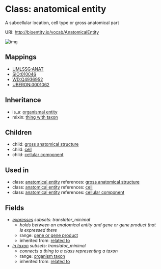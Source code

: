 # Class: anatomical entity


A subcellular location, cell type or gross anatomical part

URI: http://bioentity.io/vocab/AnatomicalEntity

![img](http://yuml.me/diagram/nofunky/class/\[OrganismalEntity]^-\[AnatomicalEntity],%20\[AnatomicalEntity]^-\[Cell],%20\[AnatomicalEntity]^-\[CellularComponent],%20\[AnatomicalEntity]^-\[GrossAnatomicalStructure],%20\[AnatomicalEntity]-%20expresses%20%3F>\[GeneOrGeneProduct],%20\[AnatomicalEntity]-%20in_taxon%20%3F>\[OrganismTaxon],%20\[AnatomicalEntity]uses%20-.->\[ThingWithTaxon],%20)
## Mappings

 * [UMLSSG:ANAT](http://purl.obolibrary.org/obo/UMLSSG_ANAT)
 * [SIO:010046](http://semanticscience.org/resource/SIO_010046)
 * [WD:Q4936952](http://purl.obolibrary.org/obo/WD_Q4936952)
 * [UBERON:0001062](http://purl.obolibrary.org/obo/UBERON_0001062)
## Inheritance

 *  is_a: [organismal entity](OrganismalEntity.md)
 *  mixin: [thing with taxon](ThingWithTaxon.md)
## Children

 *  child: [gross anatomical structure](GrossAnatomicalStructure.md)
 *  child: [cell](Cell.md)
 *  child: [cellular component](CellularComponent.md)
## Used in

 *  class: [anatomical entity](AnatomicalEntity.md) references: [gross anatomical structure](GrossAnatomicalStructure.md)
 *  class: [anatomical entity](AnatomicalEntity.md) references: [cell](Cell.md)
 *  class: [anatomical entity](AnatomicalEntity.md) references: [cellular component](CellularComponent.md)
## Fields

 * _[expresses](expresses.md) *subsets: translator_minimal*_
    * _holds between an anatomical entity and gene or gene product that is expressed there_
    * range: [gene or gene product](GeneOrGeneProduct.md)
    * inherited from: [related to](related_to.md)
 * _[in taxon](in_taxon.md) *subsets: translator_minimal*_
    * _connects a thing to a class representing a taxon_
    * range: [organism taxon](OrganismTaxon.md)
    * inherited from: [related to](related_to.md)
